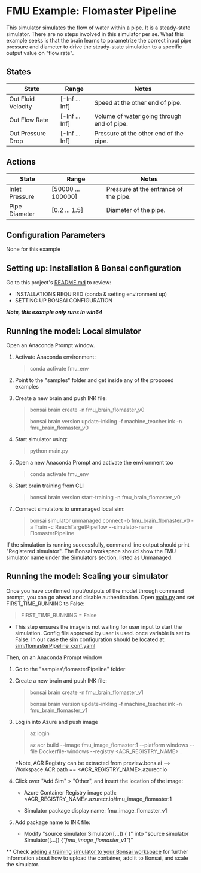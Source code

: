 # FMU Example: Flomaster Pipeline

This simulator simulates the flow of water within a pipe. It is a steady-state simulator.
There are no steps involved in this simulator per se. What this example seeks is that the brain
learns to parametrize the correct input pipe pressure and diameter to drive the steady-state
simulation to a specific output value on "flow rate".

## States

| State                    | Range            | Notes    |
| ------------------------ | ---------------- | -------- |
| Out Fluid Velocity       | [-Inf ... Inf]   | Speed at the other end of pipe. |
| Out Flow Rate            | [-Inf ... Inf]   | Volume of water going through end of pipe. |
| Out Pressure Drop        | [-Inf ... Inf]   | Pressure at the other end of the pipe. |

## Actions

| State                    | Range                | Notes    |
| ------------------------ | -------------------- | -------- |
| Inlet Pressure           | [50000 ... 100000]   | Pressure at the entrance of the pipe. |
| Pipe Diameter            | [0.2 ... 1.5]        | Diameter of the pipe. |

## Configuration Parameters

None for this example

## Setting up: Installation & Bonsai configuration

Go to this project's [README.md](../../README.md) to review:

- INSTALLATIONS REQUIRED (conda & setting environment up)
- SETTING UP BONSAI CONFIGURATION

***Note, this example only runs in win64***

## Running the model: Local simulator

Open an Anaconda Prompt window.

1. Activate Anaconda environment:

    > conda activate fmu_env

2. Point to the "samples" folder and get inside any of the proposed examples

3. Create a new brain and push INK file:

    > bonsai brain create -n fmu_brain_flomaster_v0
    > 
    > bonsai brain version update-inkling -f machine_teacher.ink -n fmu_brain_flomaster_v0

4. Start simulator using:

    > python main.py

5. Open a new Anaconda Prompt and activate the environment too

    > conda activate fmu_env

6. Start brain training from CLI

    > bonsai brain version start-training -n fmu_brain_flomaster_v0

7. Connect simulators to unmanaged local sim:

    > bonsai simulator unmanaged connect -b fmu_brain_flomaster_v0 -a Train -c ReachTargetPipeflow --simulator-name FlomasterPipeline

If the simulation is running successfully, command line output should print "Registered simulator".
The Bonsai workspace should show the FMU simulator name under the Simulators section, listed as Unmanaged.

## Running the model: Scaling your simulator

Once you have confirmed input/outputs of the model through command prompt, you can go ahead and disable authentication.
Open [main.py](main.py) and set FIRST_TIME_RUNNING to False:

> FIRST_TIME_RUNNING = False

- This step ensures the image is not waiting for user input to start the simulation. Config file approved by user is used.
once variable is set to False. In our case the sim configuration should be located at:
[sim/flomasterPipeline_conf.yaml](sim/flomasterPipeline_conf.yaml)

Then, on an Anaconda Prompt window

1. Go to the "samples\flomasterPipeline" folder

2. Create a new brain and push INK file:

    > bonsai brain create -n fmu_brain_flomaster_v1
    > 
    > bonsai brain version update-inkling -f machine_teacher.ink -n fmu_brain_flomaster_v1

3. Log in into Azure and push image

    > az login
    > 
    > az acr build --image fmu_image_flomaster:1 --platform windows --file Dockerfile-windows --registry <ACR_REGISTRY_NAME> .

    *Note, ACR Registry can be extracted from preview.bons.ai --> Workspace ACR path == <ACR_REGISTRY_NAME>.azurecr.io

4. Click over "Add Sim" > "Other", and insert the location of the image:

    - Azure Container Registry image path:  <ACR_REGISTRY_NAME>.azurecr.io/fmu_image_flomaster:1

    - Simulator package display name:  fmu_image_flomaster_v1

5. Add package name to INK file:

    - Modify "source simulator Simulator([...]) \{ }" into "source simulator Simulator([...]) {_"fmu_image_flomaster_v1"_}"

** Check [adding a training simulator to your Bonsai workspace](https://docs.microsoft.com/en-us/bonsai/guides/add-simulator?tabs=add-cli%2Ctrain-inkling&pivots=sim-platform-other)
for further information about how to upload the container, add it to Bonsai, and scale the simulator.


